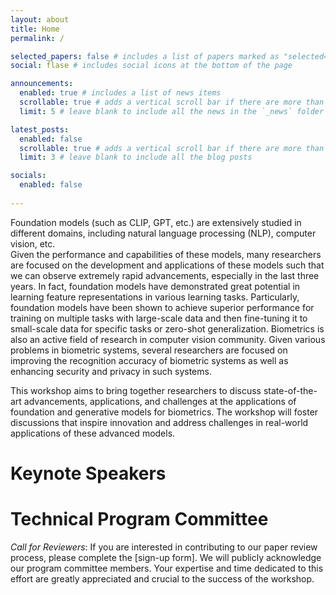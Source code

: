 ```yaml
---
layout: about
title: Home
permalink: /

selected_papers: false # includes a list of papers marked as "selected={true}"
social: flase # includes social icons at the bottom of the page

announcements:
  enabled: true # includes a list of news items
  scrollable: true # adds a vertical scroll bar if there are more than 3 news items
  limit: 5 # leave blank to include all the news in the `_news` folder

latest_posts:
  enabled: false
  scrollable: true # adds a vertical scroll bar if there are more than 3 new posts items
  limit: 3 # leave blank to include all the blog posts

socials:
  enabled: false
  
---
```


<!-- Welcome to ICCV 2025 Workshop on Foundation and Generative Models in Biometrics! -->



Foundation models (such as CLIP, GPT, etc.) are extensively studied in different domains, including natural
language processing (NLP), computer vision, etc.  
Given the performance and capabilities of these models, many researchers are focused on the development and applications of these models such that we can observe extremely rapid advancements, especially in the last three years. In fact, foundation models have demonstrated great potential in
learning feature representations in various learning tasks. 
Particularly, foundation models have been shown to achieve superior performance for training on multiple tasks with large-scale data and then fine-tuning it to small-scale data for specific tasks or zero-shot generalization.
Biometrics is also an active field of research in computer vision community. Given various problems in biometric systems, several researchers are focused on improving the recognition accuracy of biometric systems as well as enhancing security and privacy in such systems. 

This workshop aims to bring together researchers to discuss state-of-the-art advancements, applications, and challenges at the applications of foundation and generative models for biometrics. The workshop will foster discussions that inspire innovation and address challenges in real-world applications of these advanced models.


# Keynote Speakers


# Technical Program Committee
*Call for Reviewers*: If you are interested in contributing to our paper review process, please complete the [sign-up form]. We will publicly acknowledge our program committee members. Your expertise and time dedicated to this effort are greatly appreciated and crucial to the success of the workshop.